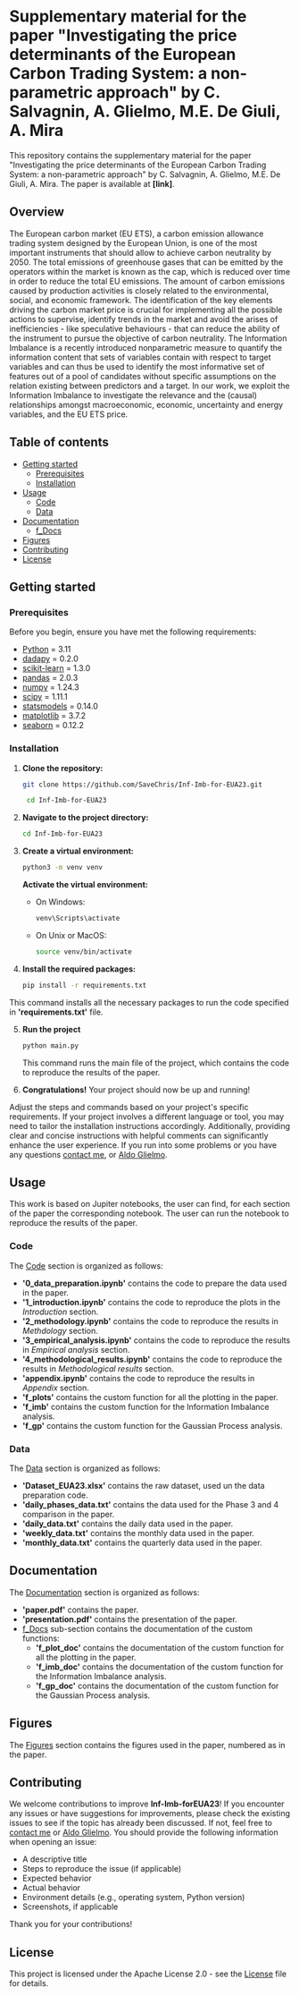 # Supplementary material for the paper "Investigating the price determinants of the European Carbon Trading System: a non-parametric approach" by C. Salvagnin, A. Glielmo, M.E. De Giuli, A. Mira
This repository contains the supplementary material for the paper "Investigating the price determinants of the European Carbon Trading System: a non-parametric approach" by C. Salvagnin, A. Glielmo, M.E. De Giuli, A. Mira. The paper is available at **[link]**.

## Overview
The European carbon market (EU ETS), a carbon emission allowance trading system designed by the European Union, is one of the most important instruments that should allow to achieve carbon neutrality by 2050. The total emissions of greenhouse gases that can be emitted by the operators within the market is known as the cap, which is reduced over time in order to reduce the total EU emissions. The amount of carbon emissions caused by production activities is closely related to the environmental, social, and economic framework. The identification of the key elements driving the carbon market price is crucial for implementing all the possible actions to supervise, identify trends in the market and avoid the arises of inefficiencies - like speculative behaviours - that can reduce the ability of the instrument to pursue the objective of carbon neutrality. The Information Imbalance is a recently introduced nonparametric measure to quantify the information content that sets of variables contain with respect to target variables and can thus be used to identify the most informative set of features out of a pool of candidates without specific assumptions on the relation existing between predictors and a target. In our work, we exploit the Information Imbalance to investigate the relevance and the (causal) relationships amongst macroeconomic, economic, uncertainty and energy variables, and the EU ETS price.

## Table of contents
- [Getting started](#getting-started)
  - [Prerequisites](#prerequisites)
  - [Installation](#installation)
- [Usage](#usage)
  - [Code](#code)
  - [Data](#data)
- [Documentation](#documentation)
   - [f_Docs](#f_Docs)
- [Figures](#figures)
- [Contributing](#contributing)
- [License](#license)

## Getting started

### Prerequisites
Before you begin, ensure you have met the following requirements:
- [Python](https://www.python.org/) = 3.11
- [dadapy](https://dadapy.readthedocs.io/en/latest/#) = 0.2.0
- [scikit-learn](https://scikit-learn.org/stable/) = 1.3.0
- [pandas](https://pandas.pydata.org/) = 2.0.3
- [numpy](https://numpy.org/) = 1.24.3
- [scipy](https://www.scipy.org/) = 1.11.1
- [statsmodels](https://www.statsmodels.org/stable/index.html) = 0.14.0
- [matplotlib](https://matplotlib.org/) = 3.7.2
- [seaborn](https://seaborn.pydata.org/) = 0.12.2

### Installation
1. **Clone the repository:**

   ```bash
   git clone https://github.com/SaveChris/Inf-Imb-for-EUA23.git

    cd Inf-Imb-for-EUA23
    ```
2. **Navigate to the project directory:**

   ```bash
   cd Inf-Imb-for-EUA23
   ```

3. **Create a virtual environment:**

   ```bash
   python3 -m venv venv
   ```
   **Activate the virtual environment:**
    - On Windows:
        ```bash
        venv\Scripts\activate
        ```
    - On Unix or MacOS:
        ```bash
        source venv/bin/activate
        ```

4. **Install the required packages:**

   ```bash
   pip install -r requirements.txt
   ```
This command installs all the necessary packages to run the code specified in **'requirements.txt'** file.

5. **Run the project**

   ```bash
   python main.py
   ```
   This command runs the main file of the project, which contains the code to reproduce the results of the paper.

6. **Congratulations!**
Your project should now be up and running!

Adjust the steps and commands based on your project's specific requirements. If your project involves a different language or tool, you may need to tailor the installation instructions accordingly. Additionally, providing clear and concise instructions with helpful comments can significantly enhance the user experience. If you run into some problems or you have any questions [contact me](mailto:c.salvagnin@unibs.it), or [Aldo Glielmo](mailto:aldo.glielmo@gmail.com).

## Usage
This work is based on Jupiter notebooks, the user can find, for each section of the paper the corresponding notebook. The user can run the notebook to reproduce the results of the paper.

### Code
The [Code](#code) section is organized as follows:
- **'0_data_preparation.ipynb'** contains the code to prepare the data used in the paper.
- **'1_introduction.ipynb'** contains the code to reproduce the plots in the *Introduction* section.
- **'2_methodology.ipynb'** contains the code to reproduce the results in *Methdology* section.
- **'3_empirical_analysis.ipynb'** contains the code to reproduce the results in *Empirical analysis* section.
- **'4_methodological_results.ipynb'** contains the code to reproduce the results in *Methodological results* section.
- **'appendix.ipynb'** contains the code to reproduce the results in *Appendix* section.
- **'f_plots'** contains the custom function for all the plotting in the paper.
- **'f_imb'** contains the custom function for the Information Imbalance analysis.
- **'f_gp'** contains the custom function for the Gaussian Process analysis. 

### Data
The [Data](#data) section is organized as follows:
- **'Dataset_EUA23.xlsx'** contains the raw dataset, used un the data preparation code.
- **'daily_phases_data.txt'** contains the data used for the Phase 3 and 4 comparison in the paper.
- **'daily_data.txt'** contains the daily data used in the paper.
- **'weekly_data.txt'** contains the monthly data used in the paper.
- **'monthly_data.txt'** contains the quarterly data used in the paper.

## Documentation
The [Documentation](#documentation) section is organized as follows:
- **'paper.pdf'** contains the paper.
- **'presentation.pdf'** contains the presentation of the paper.
- [f_Docs](#f_Docs) sub-section contains the documentation of the custom functions:
   - **'f_plot_doc'** contains the documentation of the custom function for all the plotting in the paper.
   - **'f_imb_doc'** contains the documentation of the custom function for the Information Imbalance analysis.
   - **'f_gp_doc'** contains the documentation of the custom function for the Gaussian Process analysis.

## Figures
The [Figures](#figures) section contains the figures used in the paper, numbered as in the paper.

## Contributing
We welcome contributions to improve **Inf-Imb-forEUA23**!
If you encounter any issues or have suggestions for improvements, please check the existing issues to see if the topic has already been discussed. If not, feel free to [contact me](mailto:c.salvagnin@unibs.it) or [Aldo Glielmo](mailto:aldo.glielmo@gmail.com).
You should provide the following information when opening an issue:

- A descriptive title
- Steps to reproduce the issue (if applicable)
- Expected behavior
- Actual behavior
- Environment details (e.g., operating system, Python version)
- Screenshots, if applicable

Thank you for your contributions!

## License
This project is licensed under the Apache License 2.0 - see the [License](LICENSE.txt) file for details.